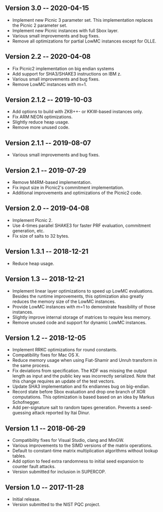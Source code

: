Version 3.0 -- 2020-04-15
-------------------------

* Implement new Picnic 3 parameter set. This implementation replaces the Picnic 2 parameter set.
* Implement new Picnic instances with full Sbox layer.
* Various small improvements and bug fixes.
* Remove all optimizations for partial LowMC instances except for OLLE.

Version 2.2 -- 2020-04-08
---------------------------

* Fix Picnic2 implementation on big endian systems
* Add support for SHA3/SHAKE3 instructions on IBM z.
* Various small improvements and bug fixes.
* Remove LowMC instances with m=1.

Version 2.1.2 -- 2019-10-03
---------------------------

* Add options to build with ZKB++- or KKW-based instances only.
* Fix ARM NEON optimizations.
* Slightly reduce heap usage.
* Remove more unused code.

Version 2.1.1 -- 2019-08-07
---------------------------

* Various small improvements and bug fixes.

Version 2.1 -- 2019-07-29
-------------------------

* Remove M4RM-based implementation.
* Fix input size in Picnic2's commitment implementation.
* Additional improvements and optimizations of the Picnic2 code.

Version 2.0 -- 2019-04-08
-------------------------

* Implement Picnic 2.
* Use 4-times parallel SHAKE3 for faster PRF evaluation, commitment generation, etc.
* Fix size of salts to 32 bytes.

Version 1.3.1 -- 2018-12-21
---------------------------

* Reduce heap usage.

Version 1.3 -- 2018-12-21
-------------------------

* Implement linear layer optimizations to speed up LowMC evaluations. Besides the runtime improvements, this optimization also greatly reduces the memory size of the LowMC instances.
* Provide LowMC instances with m=1 to demonstrate feasibility of those instances.
* Slightly improve internal storage of matrices to require less memory.
* Remove unused code and support for dynamic LowMC instances.

Version 1.2 -- 2018-12-05
-------------------------

* Implement RRKC optimizations for round constants.
* Compatibility fixes for Mac OS X.
* Reduce memory usage when using Fiat-Shamir and Unruh transform in the same process.
* Fix deviations from specification. The KDF was missing the output length as input and the public key was incorrectly serialized. Note that this change requires an update of the test vectors.
* Update SHA3 implementation and fix endiannes bug on big-endian.
* Record state before Sbox evaluation and drop one branch of XOR computations. This optimization is based based on an idea by Markus Schofnegger.
* Add per-signature salt to random tapes generation. Prevents a seed-guessing attack reported by Itai Dinur.

Version 1.1 -- 2018-06-29
-------------------------

* Compatibility fixes for Visual Studio, clang and MinGW.
* Various improvements to the SIMD versions of the matrix operations.
* Default to constant-time matrix multiplication algorithms without lookup tables.
* Add option to feed extra randomness to initial seed expansion to counter fault attacks.
* Version submitted for inclusion in SUPERCOP.

Version 1.0 -- 2017-11-28
-------------------------

* Initial release.
* Version submitted to the NIST PQC project.
